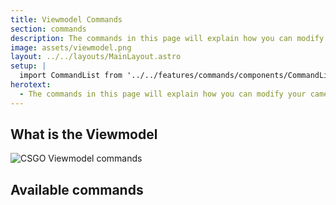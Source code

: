 ```yaml
---
title: Viewmodel Commands
section: commands
description: The commands in this page will explain how you can modify your camera's field of view (FOV) and view model...
image: assets/viewmodel.png
layout: ../../layouts/MainLayout.astro
setup: |
  import CommandList from '../../features/commands/components/CommandList.astro'
herotext:
  - The commands in this page will explain how you can modify your camera's field of view (FOV), and view model (the location of your gun/character's hands).
---
```


## What is the Viewmodel

![CSGO Viewmodel commands](/content/commands/viewmodel/viemodels.png)

## Available commands

<CommandList type="viewmodel" />
